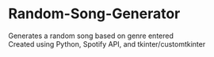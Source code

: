 # Random-Song-Generator
Generates a random song based on genre entered\
Created using Python, Spotify API, and tkinter/customtkinter
